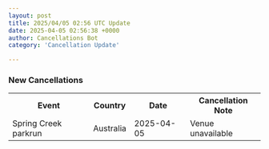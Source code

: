 ```yaml
---
layout: post
title: 2025/04/05 02:56 UTC Update
date: 2025-04-05 02:56:38 +0000
author: Cancellations Bot
category: 'Cancellation Update'

---
```


<h3>New Cancellations</h3>
<div class='hscrollable'>
<table style='width: 100%'>
    <tr>
        <th>Event</th>
        <th>Country</th>
        <th>Date</th>
        <th>Cancellation Note</th>
    </tr>
    <tr>
        <td>Spring Creek parkrun</td>
        <td>Australia</td>
        <td>2025-04-05</td>
        <td>Venue unavailable</td>
    </tr>
</table>
</div>
